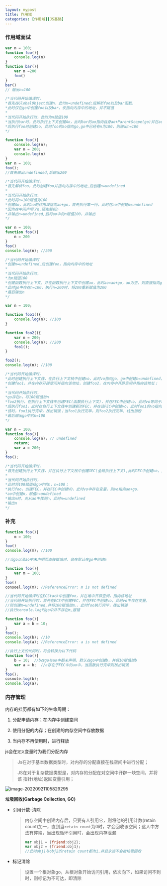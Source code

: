 ```yaml
---
layout: mypost
title: 作用域
categories: [作用域][JS基础]
---
```


### 作用域面试

```js
var n = 100;
function foo(){
    console.log(n)
}
function bar(){
    var n =200
  	foo()
}
bar()
// 输出n=100

/*当代码开始编译时，
*首先在GlobalObject创建n，此时n=undefined;后解析foo以及bar函数，
*此时仅在go中创建foo以及bar，仅指向内存中的地址，并不赋值
*
*当代码开始执行时，此时为n赋值100
*当执行bar时，此时执行上下文创建Ao，此时bar的ao指向自身ao+ParentScope(go)并在ao中创建n，此时n为undefined，并赋值为200
*后执行foo时创建ao，此时foo的ao指向go,go中已经有n为100，则输出n=100
*/
```

```js
function foo(){
    console.log(n);
    var n = 200;
    console.log(n)
}
var n = 100;
foo();
//首先输出undefinded,后输出200

/*当代码开始编译时，
*首先解析foo，此时创建foo并指向内存中的地址,后创建n=undefined
*
*当代码开始执行时，
*此时将n=100赋值为100
*创建Ao，此时ao的作用域指向ao+go，首先执行第一行，此时在ao中创建n=undefined
*因为在中间声明了n,预先解析n
*并输出n=undefined,后将ao中的n赋值200，并输出
*/
```

```js
var n = 100;
function foo(){
    n = 200
}
foo()
console.log(n); //200

/*当代码开始编译时
*创建n=undefined,后创建foo，指向内存中的地址
*
*当代码开始执行时，
*为n赋值100
*创建函数执行上下文，并在函数执行上下文中创建ao，此时ao=ao+go，ao为空，则直接指向go，即ao=go
*此时go中存在n=100，执行n=200时，将200重新赋值为200
*最后输出n
*/
```

```js
var n = 100;

function foo1(){
    console.log(n); //100
}

function foo2(){
    var n = 200;
    console.log(n); //200
    foo1();
}

foo2();
console.log(n); //100

/*当代码开始编译时，
*此时创建执行上下文栈，在执行上下文栈中创建vo，此时vo指向go，go中创建n=undefined，
*创建foo1，并在内存开辟空间并指向该地址，创建foo2，在内存中开辟空间并指向该地址；
*
*当代码开始执行时，
*go存在n，将100赋值给n
*foo2执行，在执行上下文栈中创建FEC(函数执行上下文)，并在FEC中创建vo，此时vo等同于ao+go，在ao中创建n，并赋值200，第一个输出200；
*后执行foo1，此时在自行上下文栈中创建新的FEC，并在该FEC中创建vo，此时foo1的vo指向go，此时在go中存在n=100，此时输出100
*该时，foo1执行完毕，栈出销毁；当foo1执行完毕，则foo2执行完毕，栈出销毁
*最后输出go中的n=100
*/
```

```js
var n = 100;
function foo(){
    console.log(n); // undefined
    return;
    var a = 200;
}
foo();

/*当代码开始编译时，
*首先创建执行上下文栈，并在执行上下文栈中创建GEC(全局执行上下文),此时GEC中创建vo，此时vo指向go，创建n=undefined,创建foo，并在堆内存中开辟空间，指向该地址
*
*当代码开始执行时，
*此时将100赋值给go中的n，n=100；
*执行foo，创建FEC，并在FEC中创建VO，此时vo中存在变量，则vo指向ao+go，
*ao中创建n，赋值n=undefined
*输出n时，先从ao中找到n，此时n=undefined
*输出n
*/
```

### 补充

```js
function foo(){
    m = 100;
}
foo()
console.log(m); //100

//当go以及ao中未声明而直接赋值时，会在默认在go中创建m

function foo(){
    var m = 100;
}
foo()
consoel.log(m); //ReferenceError: m is not defined

//当代码开始编译时在ECStack中创建foo，并在堆中开辟空间，指向该地址
//当代码开始执行时，首先在ECS中创建FEC，并在FEC中创建vo，此时vo中存在变量，
//则创建m=undefined,并将100赋值给m，，此时foo执行完毕，栈出销毁
//执行console.log时go中并不存在m,报错
```

```js
function foo(){
    var a = b = 10;
}
foo();
console.log(b); //10
console.log(a); //ReferenceError: a is not defined

//执行上文的代码时，将会转换为以下代码
function foo(){
    b = 10;  //b在go与ao中都未声明，默认在go中创建b，并将10赋值给b
    var a = b;  //a存在于FEC中的ao中，当函数执行完毕则栈出销毁
}
foo();
cosnole.log(b);
console.log(a);
```

### 内存管理

内存的挂历都有如下的生命周期：

1. 分配申请内存；在内存中创建空间

2. 使用分配的内存；在创建的内存空间中存放数据
3. 当内存不再使用时，进行释放

js会在`定义`变量时为我们分配内存

> Js在对于基本数据类型时，对内存的分配直接在栈空间中进行分配；
>
> JS在对于复杂数据类型是，对内存的分配在对空间中开辟一块空间，并将该
> 指针(地址)返回变量引用；

![image-20220921105829295](C:\Users\wenn\AppData\Roaming\Typora\typora-user-images\image-20220921105829295.png)

**垃圾回收(Garbage Collection, GC)**

- 引用计数-清除

  > 内存空间中创建内存后，只要有人引用它，则将他的引用计数(retain count)加一，直到当`retain count`为0时，才会回收该空间；这人中方法有弊端，当出现循环引用时，会出现内存泄漏
  >
  > ```js
  > var obj1 = {friend:obj2};
  > var obj2 = {friend:obj1};
  > //此时obj1与obj2的retain count都为1,并且永远不会被垃圾回收
  > ```

- 标记清除

  > 设置一个根对象go，从根对象开始访问引用，依次向下，如果访问不到时，则标记为不可达，即清除

